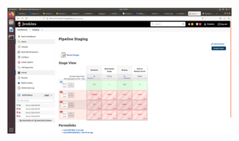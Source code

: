 ![commit+pull_request](https://github.com/PepegaClasus/Devops/blob/1e7cf86c06ab3fb237303cab1d10c78d059f547f/2.Jenkins-TeamCity/Staging_pipeline.png)

